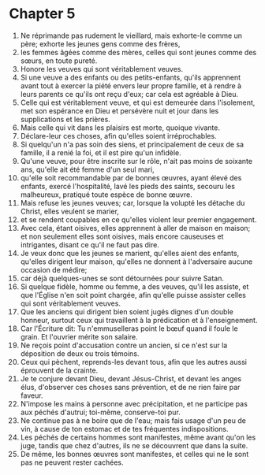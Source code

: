 # Chapter 5

1. Ne réprimande pas rudement le vieillard, mais exhorte-le comme un père; exhorte les jeunes gens comme des frères,
2. les femmes âgées comme des mères, celles qui sont jeunes comme des sœurs, en toute pureté.
3. Honore les veuves qui sont véritablement veuves.
4. Si une veuve a des enfants ou des petits-enfants, qu'ils apprennent avant tout à exercer la piété envers leur propre famille, et à rendre à leurs parents ce qu'ils ont reçu d'eux; car cela est agréable à Dieu.
5. Celle qui est véritablement veuve, et qui est demeurée dans l'isolement, met son espérance en Dieu et persévère nuit et jour dans les supplications et les prières.
6. Mais celle qui vit dans les plaisirs est morte, quoique vivante.
7. Déclare-leur ces choses, afin qu'elles soient irréprochables.
8. Si quelqu'un n'a pas soin des siens, et principalement de ceux de sa famille, il a renié la foi, et il est pire qu'un infidèle.
9. Qu'une veuve, pour être inscrite sur le rôle, n'ait pas moins de soixante ans, qu'elle ait été femme d'un seul mari,
10. qu'elle soit recommandable par de bonnes œuvres, ayant élevé des enfants, exercé l'hospitalité, lavé les pieds des saints, secouru les malheureux, pratiqué toute espèce de bonne œuvre.
11. Mais refuse les jeunes veuves; car, lorsque la volupté les détache du Christ, elles veulent se marier,
12. et se rendent coupables en ce qu'elles violent leur premier engagement.
13. Avec cela, étant oisives, elles apprennent à aller de maison en maison; et non seulement elles sont oisives, mais encore causeuses et intrigantes, disant ce qu'il ne faut pas dire.
14. Je veux donc que les jeunes se marient, qu'elles aient des enfants, qu'elles dirigent leur maison, qu'elles ne donnent à l'adversaire aucune occasion de médire;
15. car déjà quelques-unes se sont détournées pour suivre Satan.
16. Si quelque fidèle, homme ou femme, a des veuves, qu'il les assiste, et que l'Église n'en soit point chargée, afin qu'elle puisse assister celles qui sont véritablement veuves.
17. Que les anciens qui dirigent bien soient jugés dignes d'un double honneur, surtout ceux qui travaillent à la prédication et à l'enseignement.
18. Car l'Écriture dit: Tu n'emmuselleras point le bœuf quand il foule le grain. Et l'ouvrier mérite son salaire.
19. Ne reçois point d'accusation contre un ancien, si ce n'est sur la déposition de deux ou trois témoins.
20. Ceux qui pèchent, reprends-les devant tous, afin que les autres aussi éprouvent de la crainte.
21. Je te conjure devant Dieu, devant Jésus-Christ, et devant les anges élus, d'observer ces choses sans prévention, et de ne rien faire par faveur.
22. N'impose les mains à personne avec précipitation, et ne participe pas aux péchés d'autrui; toi-même, conserve-toi pur.
23. Ne continue pas à ne boire que de l'eau; mais fais usage d'un peu de vin, à cause de ton estomac et de tes fréquentes indispositions.
24. Les péchés de certains hommes sont manifestes, même avant qu'on les juge, tandis que chez d'autres, ils ne se découvrent que dans la suite.
25. De même, les bonnes œuvres sont manifestes, et celles qui ne le sont pas ne peuvent rester cachées.

